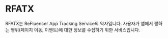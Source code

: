 # RFATX
RFATX는 ReFluencer App Tracking Service의 약자입니다.
사용자가 앱에서 행하는 행위(페이지 이동, 이벤트)에 대한 정보를 수집하기 위한 서비스입니다.

